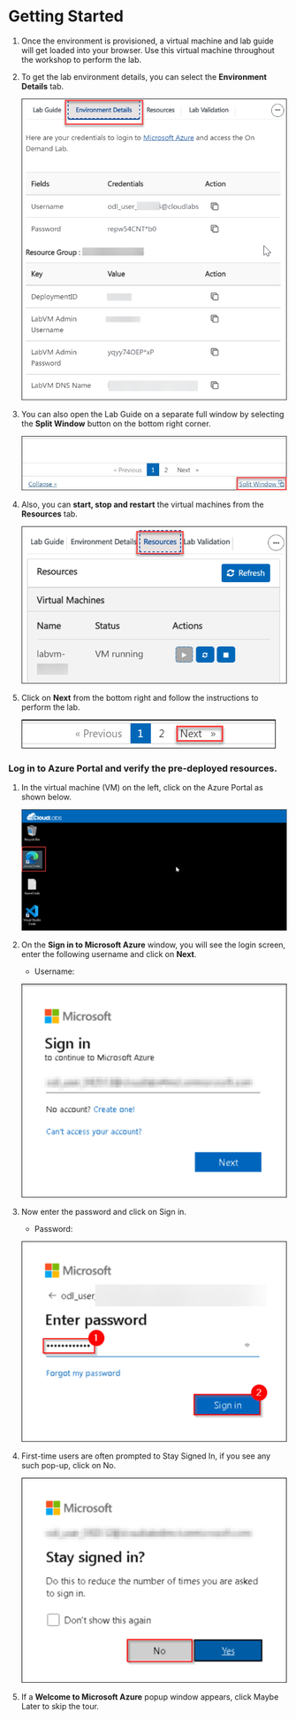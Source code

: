 # Getting Started

1. Once the environment is provisioned, a virtual machine and lab guide will get loaded into your browser. Use this virtual machine throughout the workshop to perform the lab.

1. To get the lab environment details, you can select the **Environment Details** tab.

    ![](../images/AZ-900-gettingstarted.png)

1. You can also open the Lab Guide on a separate full window by selecting the **Split Window** button on the bottom right corner.

    ![](../images/image-200.jpg)    

1. Also, you can **start, stop and restart** the virtual machines from the **Resources** tab.

    ![](../images/AZ-900-module-08-resources.png)
    
1. Click on **Next** from the bottom right and follow the instructions to perform the lab.

    ![](../images/AZ-900-module-08-numbering.png)

### Log in to Azure Portal and verify the pre-deployed resources.

1. In the virtual machine (VM) on the left, click on the Azure Portal as shown below.

    ![](../images/AZ-900-module08-jumpvm.png)

1. On the **Sign in to Microsoft Azure** window, you will see the login screen, enter the following username and click on **Next**.
   * Username: <inject key="AzureAdUserEmail"></inject>

    ![](../images/portal3-az500.png)
     
1. Now enter the password and click on Sign in.
   * Password: <inject key="AzureAdUserPassword"></inject>
  
    ![](../images/portal2-az500.png)

1. First-time users are often prompted to Stay Signed In, if you see any such pop-up, click on No.

    ![](../images/portal1-az500.png)

1. If a **Welcome to Microsoft Azure** popup window appears, click Maybe Later to skip the tour.
    

